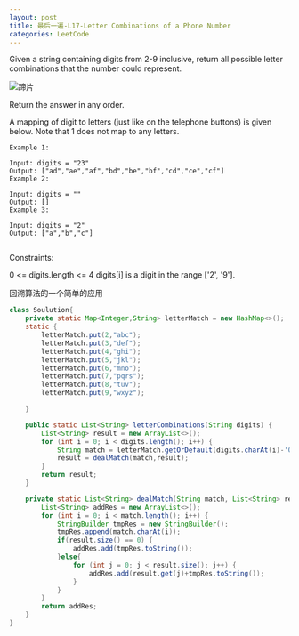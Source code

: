 ```yaml
---
layout: post
title: 最后一遍-L17-Letter Combinations of a Phone Number
categories: LeetCode
---
```



Given a string containing digits from 2-9 inclusive, 
return all possible letter combinations that the number 
could represent. 

![蹄片](https://assets.leetcode.com/uploads/2022/03/15/1200px-telephone-keypad2svg.png)

Return the answer in any order.

A mapping of digit to letters 
(just like on the telephone buttons) is given below. Note that 1 does not map to any letters.


 
~~~
Example 1:

Input: digits = "23"
Output: ["ad","ae","af","bd","be","bf","cd","ce","cf"]
Example 2:

Input: digits = ""
Output: []
Example 3:

Input: digits = "2"
Output: ["a","b","c"]
 

 ~~~

Constraints:

0 <= digits.length <= 4
digits[i] is a digit in the range ['2', '9'].

回溯算法的一个简单的应用

~~~java
class Soulution{
    private static Map<Integer,String> letterMatch = new HashMap<>();
    static {
        letterMatch.put(2,"abc");
        letterMatch.put(3,"def");
        letterMatch.put(4,"ghi");
        letterMatch.put(5,"jkl");
        letterMatch.put(6,"mno");
        letterMatch.put(7,"pqrs");
        letterMatch.put(8,"tuv");
        letterMatch.put(9,"wxyz");

    }

    public static List<String> letterCombinations(String digits) {
        List<String> result = new ArrayList<>();
        for (int i = 0; i < digits.length(); i++) {
            String match = letterMatch.getOrDefault(digits.charAt(i)-'0',"");
            result = dealMatch(match,result);
        }
        return result;
    }

    private static List<String> dealMatch(String match, List<String> result) {
        List<String> addRes = new ArrayList<>();
        for (int i = 0; i < match.length(); i++) {
            StringBuilder tmpRes = new StringBuilder();
            tmpRes.append(match.charAt(i));
            if(result.size() == 0) {
                addRes.add(tmpRes.toString());
            }else{
                for (int j = 0; j < result.size(); j++) {
                    addRes.add(result.get(j)+tmpRes.toString());
                }
            }
        }
        return addRes;
    }
}

~~~




